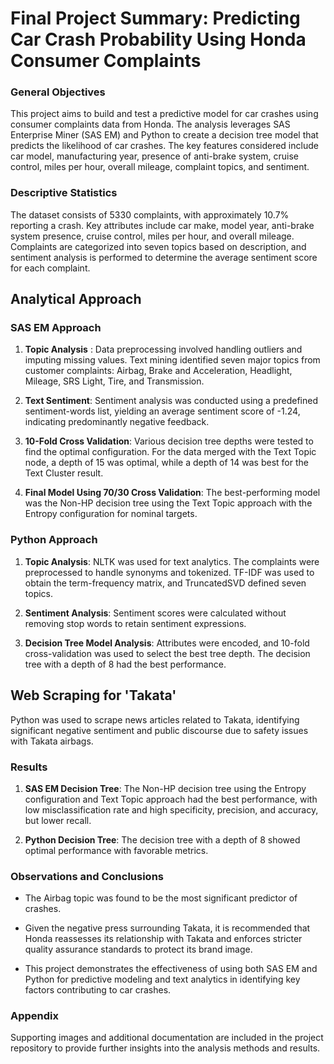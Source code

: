 # Final Project Summary: Predicting Car Crash Probability Using Honda Consumer Complaints

### General Objectives

This project aims to build and test a predictive model for car crashes using consumer complaints data from Honda. The analysis leverages SAS Enterprise Miner (SAS EM) and Python to create a decision tree model that predicts the likelihood of car crashes. The key features considered include car model, manufacturing year, presence of anti-brake system, cruise control, miles per hour, overall mileage, complaint topics, and sentiment.

### Descriptive Statistics
The dataset consists of 5330 complaints, with approximately 10.7% reporting a crash. Key attributes include car make, model year, anti-brake system presence, cruise control, miles per hour, and overall mileage. Complaints are categorized into seven topics based on description, and sentiment analysis is performed to determine the average sentiment score for each complaint.

## Analytical Approach

### SAS EM Approach

1. **Topic Analysis** : Data preprocessing involved handling outliers and imputing missing values. Text mining identified seven major topics from customer complaints: Airbag, Brake and Acceleration, Headlight, Mileage, SRS Light, Tire, and Transmission.

2. **Text Sentiment**: Sentiment analysis was conducted using a predefined sentiment-words list, yielding an average sentiment score of -1.24, indicating predominantly negative feedback.

3. **10-Fold Cross Validation**: Various decision tree depths were tested to find the optimal configuration. For the data merged with the Text Topic node, a depth of 15 was optimal, while a depth of 14 was best for the Text Cluster result.

4. **Final Model Using 70/30 Cross Validation**: The best-performing model was the Non-HP decision tree using the Text Topic approach with the Entropy configuration for nominal targets.


### Python Approach

1. **Topic Analysis**: NLTK was used for text analytics. The complaints were preprocessed to handle synonyms and tokenized. TF-IDF was used to obtain the term-frequency matrix, and TruncatedSVD defined seven topics.

2. **Sentiment Analysis**: Sentiment scores were calculated without removing stop words to retain sentiment expressions.


3. **Decision Tree Model Analysis**: Attributes were encoded, and 10-fold cross-validation was used to select the best tree depth. The decision tree with a depth of 8 had the best performance.


## Web Scraping for 'Takata'

Python was used to scrape news articles related to Takata, identifying significant negative sentiment and public discourse due to safety issues with Takata airbags.

### Results

1.  **SAS EM Decision Tree**: The Non-HP decision tree using the Entropy configuration and Text Topic approach had the best performance, with low misclassification rate and high specificity, precision, and accuracy, but lower recall.

2. **Python Decision Tree**: The decision tree with a depth of 8 showed optimal performance with favorable metrics.


### Observations and Conclusions

- The Airbag topic was found to be the most significant predictor of crashes.

- Given the negative press surrounding Takata, it is recommended that Honda reassesses its relationship with Takata and enforces stricter quality assurance standards to protect its brand image.

- This project demonstrates the effectiveness of using both SAS EM and Python for predictive modeling and text analytics in identifying key factors contributing to car crashes.


### Appendix
Supporting images and additional documentation are included in the project repository to provide further insights into the analysis methods and results.
